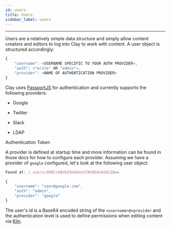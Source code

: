 ```yaml
---
id: users
title: Users
sidebar_label: users
---
```


---

Users are a relatively simple data structure and simply allow content creators and editors to log into Clay to work with content. A user object is structured accordingly: 

```js
{
    "username": <USERNAME SPECIFIC TO YOUR AUTH PROVIDER>,
    "auth": <"write" OR "admin">,
    "provider": <NAME OF AUTHENTICATION PROVIDER>
}
```

Clay uses [PassportJS](http://www.passportjs.org/) for authentication and currently supports the following providers:

- Google

- Twitter

- Slack

- LDAP

Authentication Token

A provider is defined at startup time and more information can be found in those docs for how to configure each provider. Assuming we have a provider of `google` configured, let's look at the following user object:

```js
Found at: /_users/dXNlckBnb29nbGUuY29tQGdvb2dsZQ==
​
{
    "username": "user@google.com",
    "auth": "admin",
    "provider": "google"
}
```

The user's id is a Base64 encoded string of the `<username>@<provider` and the authentication level is used to define permissions when editing content via [Kiln](https://claycms.gitbook.io/kiln).


